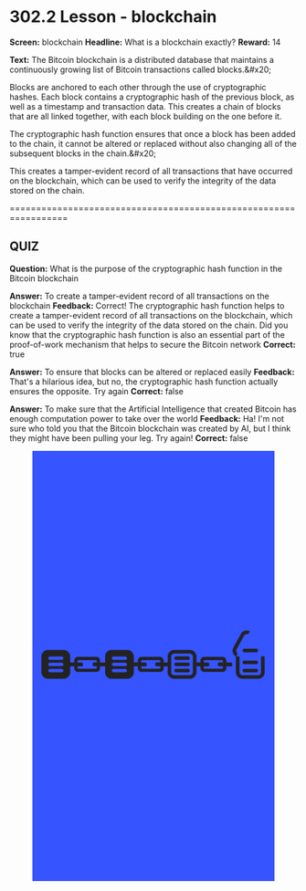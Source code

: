 # 302.2 Lesson - blockchain

**Screen:** blockchain
**Headline:** What is a blockchain exactly?
**Reward:** 14

**Text:** The Bitcoin blockchain is a distributed database that maintains a continuously growing list of Bitcoin transactions called blocks.&amp;#x20;

Blocks are anchored to each other through the use of cryptographic hashes. Each block contains a cryptographic hash of the previous block, as well as a timestamp and transaction data. This creates a chain of blocks that are all linked together, with each block building on the one before it.

The cryptographic hash function ensures that once a block has been added to the chain, it cannot be altered or replaced without also changing all of the subsequent blocks in the chain.&amp;#x20;

This creates a tamper-evident record of all transactions that have occurred on the blockchain, which can be used to verify the integrity of the data stored on the chain.


=================================================================

## QUIZ

**Question:** What is the purpose of the cryptographic hash function in the Bitcoin blockchain

**Answer:** To create a tamper-evident record of all transactions on the blockchain
**Feedback:** Correct! The cryptographic hash function helps to create a tamper-evident record of all transactions on the blockchain, which can be used to verify the integrity of the data stored on the chain. Did you know that the cryptographic hash function is also an essential part of the proof-of-work mechanism that helps to secure the Bitcoin network
**Correct:** true

**Answer:** To ensure that blocks can be altered or replaced easily
**Feedback:** That&#x27;s a hilarious idea, but no, the cryptographic hash function actually ensures the opposite. Try again
**Correct:** false

**Answer:** To make sure that the Artificial Intelligence that created Bitcoin has enough computation power to take over the world
**Feedback:** Ha! I&#x27;m not sure who told you that the Bitcoin blockchain was created by AI, but I think they might have been pulling your leg. Try again!
**Correct:** false


<figure><img src="../.gitbook/assets/302-02.png" alt=""><figcaption></figcaption></figure>

